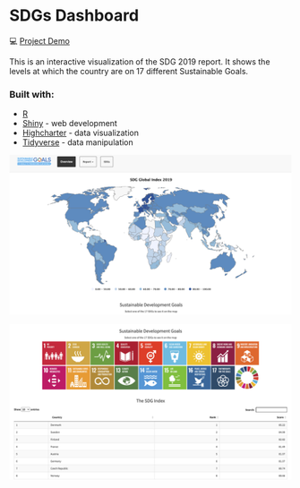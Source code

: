 # SDGs Dashboard

💻 [Project Demo](https://diwashrestha.shinyapps.io/SDG_Report_2019/)

<!-- ABOUT THE PROJECT -->

This is an interactive visualization of the SDG 2019 report. It shows the levels at which the country are on 17 different Sustainable Goals.

### Built with:

* [R](https://www.r-project.org/)
* [Shiny](https://shiny.rstudio.com/) - web development
* [Highcharter](https://jkunst.com/highcharter/) - data visualization
* [Tidyverse](https://www.tidyverse.org/) - data manipulation



![](https://github.com/diwashrestha/SDGs_Dashboard/blob/master/sdg1.png?raw=true)

![](https://github.com/diwashrestha/SDGs_Dashboard/blob/master/sdg2.png?raw=true)




